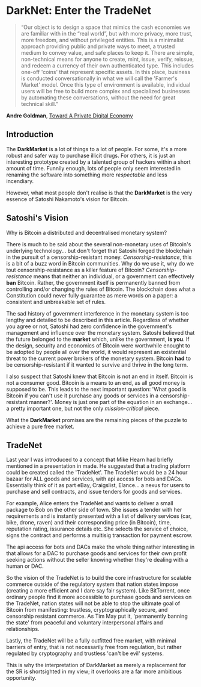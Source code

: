# DarkNet: Enter the TradeNet

> “Our object is to design a space that mimics the cash economies we are familiar with in the “real world”, but with more privacy, more trust, more freedom, and without privileged entities. This is a minimalist approach providing public and private ways to meet, a trusted medium to convey value, and safe places to keep it. There are simple, non-technical means for anyone to create, mint, issue, verify, reissue, and redeem a currency of their own authenticated type. This includes one-off 'coins' that represent specific assets. In this place, business is conducted conversationally in what we will call the 'Farmer's Market' model. Once this type of environment is available, individual users will be free to build more complex and specialized businesses by automating these conversations, without the need for great technical skill."

**Andre Goldman**, [Toward A Private Digital Economy](http://pelagic.wavyhill.xsmail.com/Private_Digital_Economy.html#FMM)

## Introduction

The **DarkMarket** is a lot of things to a lot of people. For some, it's a more robust and safer way to purchase illicit drugs. For others, it is just an interesting prototype created by a talented group of hackers within a short amount of time. Funnily enough, lots of people only seem interested in renaming the software into something more _respectable_ and less incendiary.

However, what most people don't realise is that the **DarkMarket** is the very essence of Satoshi Nakamoto's vision for Bitcoin.

## Satoshi's Vision

Why is Bitcoin a distributed and decentralised monetary system?

There is much to be said about the several non-monetary uses of Bitcoin's underlying technology... but don't forget that Satoshi forged the blockchain in the pursuit of a censorship-resistant money. *Censorship-resistance*, this is a bit of a buzz word in Bitcoin communities. Why do we use it, why do we tout censorship-resistance as a killer feature of Bitcoin? *Censorship-resistance* means that neither an individual, or a government can effectively **ban** Bitcoin. Rather, the government itself is permanently banned from controlling and/or changing the rules of Bitcoin. The blockchain does what a Constitution could never fully guarantee as mere words on a paper: a consistent and unbreakable set of rules.

The sad history of government interference in the monetary system is too lengthy and detailed to be described in this article. Regardless of whether you agree or not, Satoshi had zero confidence in the government's management and influence over the monetary system. Satoshi believed that the future belonged to the __market__ which, unlike the government, **is you**. If the design, security and economics of Bitcoin were worthwhile enought to be adopted by people all over the world, it would represent an existential threat to the current power brokers of the monetary system. Bitcoin **had** to be censorship-resistant if it wanted to survive and thrive in the long term.  

I also suspect that Satoshi knew that Bitcoin is not an end in itself. Bitcoin is not a consumer good. Bitcoin is a means to an end, as all good money is supposed to be. This leads to the next important question: 'What good is Bitcoin if you can't use it purchase any goods or services in a censorship-resistant manner?'. Money is just one part of the equation in an exchange... a pretty important one, but not the only *mission-critical* piece.

What the **DarkMarket** promises are the remaining pieces of the puzzle to achieve a pure free market. 

## TradeNet

Last year I was introduced to a concept that Mike Hearn had briefly mentioned in a presentation in made. He suggested that a trading platform could be created called the 'TradeNet'. The TradeNet would be a 24 hour bazaar for ALL goods and services, with api access for bots and DACs. Essentially think of it as part eBay, Craigslist, Elance... a nexus for users to purchase and sell contracts, and issue tenders for goods and services. 

For example, Alice enters the TradeNet and wants to deliver a small package to Bob on the other side of town. She issues a tender with her requirements and is instantly presented with a list of delivery services (car, bike, drone, raven) and their corresponding price (in Bitcoin), time, reputation rating, issurance details etc. She selects the service of choice, signs the contract and performs a multisig transaction for payment escrow.

The api access for bots and DACs make the whole thing rather interesting in that allows for a DAC to purchase goods and services for their own profit seeking actions without the seller knowing whether they're dealing with a human or DAC.

So the vision of the TradeNet is to build the core infrastructure for scalable commerce outside of the regulatory system that nation states impose (creating a more efficient and I dare say fair system). Like BitTorrent, once ordinary people find it more accessible to purchase goods and services on the TradeNet, nation states will not be able to stop the ultimate goal of Bitcoin from manifesting: trustless, cryptographically secure, and censorship resistant commerce. As Tim May put it, 'permanently banning the state' from peaceful and voluntary interpersonal affairs and relationships.

Lastly, the TradeNet will be a fully outfitted free market, with minimal barriers of entry, that is not necessarily free from regulation, but rather regulated by cryptography and trustless 'can't be evil' systems.

This is why the interpretation of DarkMarket as merely a replacement for the SR is shortsighted in my view; it overlooks are a far more ambitious opportunity.
